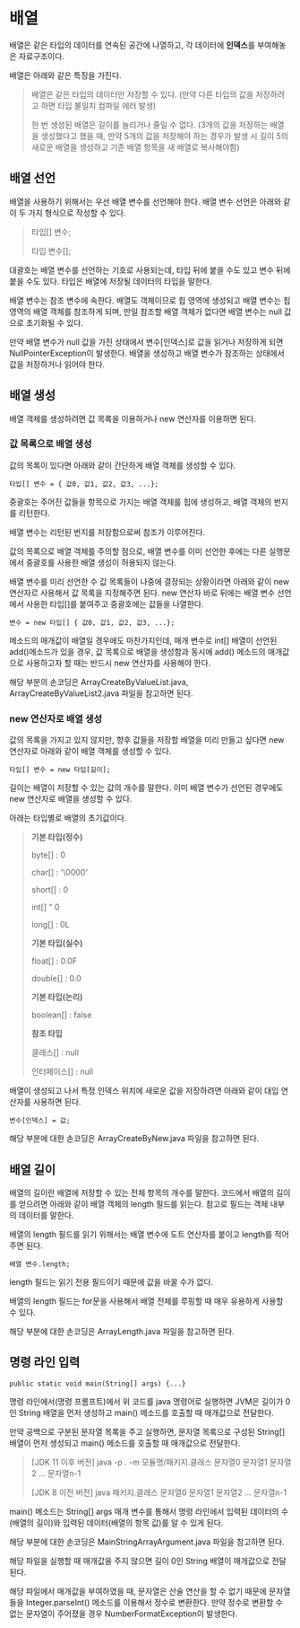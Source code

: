# 배열
배열은 같은 타입의 데이터를 연속된 공간에 나열하고, 각 데이터에 **인덱스**를 부여해놓은 자료구조이다.

배열은 아래와 같은 특징을 가진다.

> 배열은 같은 타입의 데이터만 저장할 수 있다. (만약 다른 타입의 값을 저장하려고 하면 타입 불일치 컴파일 에러 발생)
>
> 한 번 생성된 배열은 길이를 늘리거나 줄일 수 없다. (3개의 값을 저장하는 배열을 생성했다고 했을 때, 만약 5개의 값을 저장해야 하는 경우가 발생 시 길이 5의 새로운 배열을 생성하고 기존 배열 항목을 새 배열로 복사해야함)

## 배열 선언
배열을 사용하기 위해서는 우선 배열 변수를 선언해야 한다. 배열 변수 선언은 아래와 같이 두 가지 형식으로 작성할 수 있다.

> 타입[] 변수;
>
> 타입 변수[];

대괄호는 배열 변수를 선언하는 기호로 사용되는데, 타입 뒤에 붙을 수도 있고 변수 뒤에 붙을 수도 있다. 타입은 배열에 저장될 데이터의 타입을 말한다.

배열 변수는 참조 변수에 속한다. 배열도 객체이므로 힙 영역에 생성되고 배열 변수는 힙 영역의 배열 객체를 참조하게 되며, 만일 참조할 배열 객체가 없다면 배열 변수는 null 값으로 초기화될 수 있다.

만약 배열 변수가 null 값을 가진 상태에서 변수[인덱스]로 값을 읽거나 저장하게 되면 NullPointerException이 발생한다. 배열을 생성하고 배열 변수가 참조하는 상태에서 값을 저장하거나 읽어야 한다.

## 배열 생성
배열 객체를 생성하려면 값 목록을 이용하거나 new 연산자를 이용하면 된다.

### 값 목록으로 배열 생성
값의 목록이 있다면 아래와 같이 간단하게 배열 객체를 생성할 수 있다.

```타입[] 변수 = { 값0, 값1, 값2, 값3, ...};```

중괄호는 주어진 값들을 항목으로 가지는 배열 객체를 힙에 생성하고, 배열 객체의 번지를 리턴한다.

배열 변수는 리턴된 번지를 저장함으로써 참조가 이루어진다.

값의 목록으로 배열 객체를 주의할 점으로, 배열 변수를 이미 선언한 후에는 다른 실행문에서 중괄호를 사용한 배열 생성이 허용되지 않는다.

배열 변수를 미리 선언한 수 값 목록들이 나중에 결정되는 상황이라면 아래와 같이 new 연산자르 사용해서 값 목록을 지정해주면 된다. new 연산자 바로 뒤에는 배열 변수 선언에서 사용한 타입[]를 붙여주고 중괄호에는 값들을 나열한다.

```변수 = new 타입[] { 값0, 값1, 값2, 값3, ...};```

메소드의 매개값이 배열일 경우에도 마찬가지인데, 매개 변수로 int[] 배열이 선언된 add()메소드가 있을 경우, 값 목록으로 배열을 생성함과 동시에 add() 메소드의 매개값으로 사용하고자 할 때는 반드시 new 연산자를 사용해야 한다.

해당 부분의 손코딩은 ArrayCreateByValueList.java, ArrayCreateByValueList2.java 파일을 참고하면 된다.

### new 연산자로 배열 생성
값의 목록을 가지고 있지 않지만, 향후 값들을 저장할 배열을 미리 만들고 싶다면 new 연산자로 아래와 같이 배열 객체를 생성할 수 있다.

```타입[] 변수 = new 타입[길이];```

길이는 배열이 저장할 수 있는 값의 개수를 말한다. 이미 배열 변수가 선언된 경우에도 new 연산자로 배열을 생성할 수 있다.

아래는 타입별로 배열의 초기값이다.

> **기본 타입(정수)**
>
> byte[] : 0
>
> char[] : '\0000'
>
> short[] : 0
>
> int[] " 0
> 
> long[] : 0L
>
> **기본 타입(실수)**
>
> float[] : 0.0F
>
> double[] : 0.0
>
> **기본 타입(논리)**
>
> boolean[] : false
>
> **참조 타입**
>
> 클래스[] : null
>
> 인터페이스[] : null

배열이 생성되고 나서 특정 인덱스 위치에 새로운 값을 저장하려면 아래와 같이 대입 연산자를 사용하면 된다.

```변수[인덱스] = 값;```

해당 부분에 대한 손코딩은 ArrayCreateByNew.java 파일을 참고하면 된다.

## 배열 길이
배열의 길이란 배열에 저장할 수 있는 전체 항목의 개수를 말한다. 코드에서 배열의 길이를 얻으려면 아래와 같이 배열 객체의 length 필드를 읽는다. 참고로 필드는 객체 내부의 데이터를 말한다.

배열의 length 필드를 읽기 위해서는 배열 변수에 도트 연산자를 붙이고 length를 적어주면 된다.

```배열 변수.length;```

length 필드는 읽기 전용 필드이기 때문에 값을 바꿀 수가 없다.

배열의 length 필드는 for문을 사용해서 배열 전체를 루핑할 때 매우 유용하게 사용할 수 있다.

해당 부분에 대한 손코딩은 ArrayLength.java 파일을 참고하면 된다.

## 명령 라인 입력
```public static void main(String[] args) {...}```

명령 라인에서(명령 프롬프트)에서 위 코드를 java 명령어로 실행하면 JVM은 길이가 0인 String 배열을 먼저 생성하고 main() 메소드를 호출할 때 매개값으로 전달한다.

만약 공백으로 구분된 문자열 목록을 주고 실행하면, 문자열 목록으로 구성된 String[] 배열이 먼저 생성되고 main() 메소드를 호출할 때 매개값으로 전달한다.

> [JDK 11 이후 버전] java -p . -m 모듈명/패키지.클래스 문자열0 문자열1 문자열2 ... 문자열n-1
>
> [JDK 8 이전 버전] java 패키지.클래스 문자열0 문자열1 문자열2 ... 문자열n-1

main() 메소드는 String[] args 매개 변수를 통해서 명령 라인에서 입력된 데이터의 수(배열의 길이)와 입력된 데이터(배열의 항목 값)를 알 수 있게 된다.

해당 부분에 대한 손코딩은 MainStringArrayArgument.java 파일을 참고하면 된다.

해당 파일을 실행할 때 매개값을 주지 않으면 길이 0인 String 배열이 매개값으로 전달된다.

해당 파일에서 매개값을 부여하였을 때, 문자열은 산술 연산을 할 수 없기 때문에 문자열들을 Integer.parseInt() 메소드를 이용해서 정수로 변환한다. 만약 정수로 변환할 수 없는 문자열이 주어졌을 경우 NumberFormatException이 발생한다.

